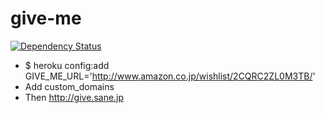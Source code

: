 # give-me
[![Dependency Status](https://gemnasium.com/sanemat/give-me.png)](https://gemnasium.com/sanemat/give-me)

- $ heroku config:add GIVE_ME_URL='http://www.amazon.co.jp/wishlist/2CQRC2ZL0M3TB/'
- Add custom_domains
- Then http://give.sane.jp
